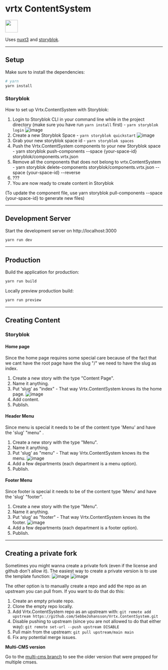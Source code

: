 # vrtx ContentSystem
<a href="https://www.buymeacoffee.com/sebbejohansson"><img src="https://img.buymeacoffee.com/button-api/?text=Buy me a Monster&emoji=🐉&slug=sebbejohansson&button_colour=000000&font_colour=48e704&font_family=Bree&outline_colour=48e704&coffee_colour=48e704" height="40px"/></a>

Uses [nuxt3](https://v3.nuxtjs.org) and [storyblok](https://www.storyblok.com/).

-----
## Setup

Make sure to install the dependencies:

```bash
# yarn
yarn install
```

### Storyblok

How to set up Vrtx.ContentSystem with Storyblok:
1. Login to Storyblok CLI in your command line while in the project directory (make sure you have run `yarn install` first) - `yarn storyblok login`
![image](https://user-images.githubusercontent.com/5083273/209108425-7cc108a5-35e8-4602-ba69-78e4a748979c.png)
2. Create a new Storyblok Space - `yarn storyblok quickstart`
![image](https://user-images.githubusercontent.com/5083273/215266135-11c86f60-ab7e-4abd-aafa-ab37f098246d.png)
3. Grab your new storyblok space id - `yarn storyblok spaces`
3. Push the Vrtx.ContentSystem components to your new Storyblok space - yarn storyblok push-components --space {your-space-id} storyblok/components.vrtx.json
4. Remove all the components that does not belong to vrtx.ContentSystem - yarn storyblok delete-components storyblok/components.vrtx.json --space {your-space-id} --reverse
5. ???
6. You are now ready to create content in Storyblok

(To update the component file, use yarn storyblok pull-components --space {your-space-id} to generate new files)

-----
## Development Server

Start the development server on http://localhost:3000

```bash
yarn run dev
```
-----

## Production

Build the application for production:

```bash
yarn run build
```

Locally preview production build:

```bash
yarn run preview
```

-----

## Creating Content

### Storyblok

#### Home page

Since the home page requires some special care because of the fact that we cant have the root page have the slug "/" we need to have the slug as index.

1. Create a new story with the type "Content Page".
2. Name it anything.
3. Put 'slug' as "index" - That way Vrtx.ContentSystem knows its the home page.
![image](https://user-images.githubusercontent.com/5083273/209223681-42067716-ddfd-4ce8-bd12-4dab30f7ce15.png)
4. Add content.
5. Publish.

#### Header Menu

Since menu is special it needs to be of the content type 'Menu' and have the 'slug' "menu" .

1. Create a new story with the type "Menu".
2. Name it anything.
3. Put 'slug' as "menu" - That way Vrtx.ContentSystem knows its the menu.
![image](https://user-images.githubusercontent.com/5083273/209223706-375e4da4-c7c6-4e3e-9c16-f46b6ce17aac.png)
4. Add a few departments (each department is a menu option).
5. Publish.

#### Footer Menu

Since footer is special it needs to be of the content type 'Menu' and have the 'slug' "footer".

1. Create a new story with the type "Menu".
2. Name it anything.
3. Put 'slug' as "footer" - That way Vrtx.ContentSystem knows its the footer.
![image](https://user-images.githubusercontent.com/5083273/209223714-9739a9c7-6f17-4121-a644-facb2bd6dc23.png)
4. Add a few departments (each department is a footer option).
5. Publish.

-----
## Creating a private fork

Sometimes you might wanna create a private fork (even if the license and github don't allow it). The easiest way to create a private version is to use the template function:
![image](https://user-images.githubusercontent.com/5083273/211059583-369d028a-a853-4151-8cbe-213531cd083f.png)
![image](https://user-images.githubusercontent.com/5083273/211059417-bd2d7127-0eef-46d2-9e7c-231828ba0286.png)

The other option is to manually create a repo and add the repo as an upstream you can pull from. If you want to do that do this:
1. Create an empty private repo.
2. Clone the empty repo locally.
3. Add Vrtx.ContentSystem repo as an upstream with: `git remote add upstream https://github.com/SebbeJohansson/Vrtx.ContentSystem.git`
4. Disable pushing to upstream (since you are not allowed to do that either way): `git remote set-url --push upstream DISABLE`
5. Pull main from the upstream: `git pull upstream/main main`
6. Fix any potential merge issues.


**Multi-CMS version**

Go to the [multi-cms branch](https://github.com/SebbeJohansson/vrtx.ContentSystem/tree/multi-cms) to see the older version that were prepped for multiple cmses.
